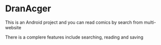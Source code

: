 # DranAcger

This is an Android project and you can read comics by search from multi-website

There is a complere features include searching, reading and saving
